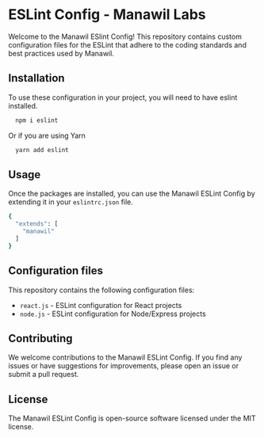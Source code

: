 # ESLint Config - Manawil Labs
Welcome to the Manawil ESlint Config! This repository contains custom configuration files for the ESLint that adhere to the coding standards and best practices used by Manawil.

## Installation
To use these configuration in your project, you will need to have eslint installed.
```bash
  npm i eslint
```
Or if you are using Yarn
```bash
  yarn add eslint
```

## Usage
Once the packages are installed, you can use the Manawil ESLint Config by extending it in your `eslintrc.json` file.
```bash
{
  "extends": [
    "manawil"
  ]
}
```

## Configuration files
This repository contains the following configuration files:
- `react.js` - ESLint configuration for React projects
- `node.js` - ESLint configuration for Node/Express projects

## Contributing
We welcome contributions to the Manawil ESLint Config. If you find any issues or have suggestions for improvements, please open an issue or submit a pull request.

## License
The Manawil ESLint Config is open-source software licensed under the MIT license.